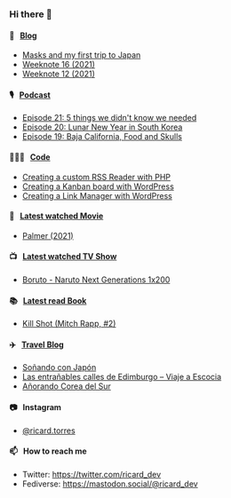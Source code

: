 ### Hi there 👋

#### 📝 &nbsp;&nbsp;[Blog](https://ricard.blog)

- [Masks and my first trip to Japan](https://ricard.blog/story/masks-and-my-first-trip-to-japan/)
- [Weeknote 16 (2021)](https://ricard.blog/weeknote/week-16-2021/)
- [Weeknote 12 (2021)](https://ricard.blog/weeknote/week-12-2021/)

#### 🎙 &nbsp;&nbsp;[Podcast](https://ricard.blog/podcast)

- [Episode 21: 5 things we didn&#39;t know we needed](https://anchor.fm/quicoto/episodes/Episode-21-5-things-we-didnt-know-we-needed-e1104tq)
- [Episode 20: Lunar New Year in South Korea](https://anchor.fm/quicoto/episodes/Episode-20-Lunar-New-Year-in-South-Korea-ert212)
- [Episode 19: Baja California, Food and Skulls](https://anchor.fm/quicoto/episodes/Episode-19-Baja-California--Food-and-Skulls-epmne0)

#### 👨🏻‍💻 &nbsp;&nbsp;[Code](https://ricard.dev)

- [Creating a custom RSS Reader with PHP](https://ricard.dev/creating-custom-rss-reader/)
- [Creating a Kanban board with WordPress](https://ricard.dev/creating-kanban-board-wordpress/)
- [Creating a Link Manager with WordPress](https://ricard.dev/creating-a-link-manager-with-wordpress/)

#### 🍿 &nbsp;&nbsp;[Latest watched Movie](https://quicoto.github.io/reviews/movies/)

- [Palmer (2021)](https://quicoto.github.io/reviews/movies/palmer-2021/)

#### 📺 &nbsp;&nbsp;[Latest watched TV Show](https://quicoto.github.io/reviews/tv-shows)

- [Boruto - Naruto Next Generations 1x200](https://quicoto.github.io/reviews/tv-shows/boruto-naruto-next-generations/1x200/)

#### 📚 &nbsp;&nbsp;[Latest read Book](https://ricard.blog/books/)

- [Kill Shot (Mitch Rapp, #2)](https://www.goodreads.com/review/show/3605037732?utm_medium=api&amp;utm_source=rss)

#### ✈️ &nbsp;&nbsp;[Travel Blog](https://www.quicoto.com/)

- [Soñando con Japón](https://www.quicoto.com/sonando-con-japon/)
- [Las entrañables calles de Edimburgo – Viaje a Escocia](https://www.quicoto.com/las-entranables-calles-de-edimburgo-viaje-a-escocia/)
- [Añorando Corea del Sur](https://www.quicoto.com/anorando-corea-del-sur/)

#### 📷 &nbsp;&nbsp;Instagram
- [@ricard.torres](https://www.instagram.com/ricard.torres/)

#### 📫 &nbsp;&nbsp;How to reach me

- Twitter: https://twitter.com/ricard_dev
- Fediverse: https://mastodon.social/@ricard_dev
